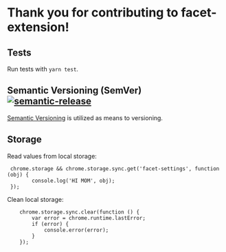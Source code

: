 # Thank you for contributing to facet-extension!

## Tests

Run tests with `yarn test`.

## Semantic Versioning (SemVer) [![semantic-release](https://img.shields.io/badge/%20%20%F0%9F%93%A6%F0%9F%9A%80-semantic--release-e10079.svg)](https://semver.org/)

[Semantic Versioning](https://semver.org/) is utilized as means to versioning.

## Storage

Read values from local storage:

```
 chrome.storage && chrome.storage.sync.get('facet-settings', function (obj) {
        console.log('HI MOM', obj);
 });
```

Clean local storage:

```
    chrome.storage.sync.clear(function () {
        var error = chrome.runtime.lastError;
        if (error) {
            console.error(error);
        }
    });
```
